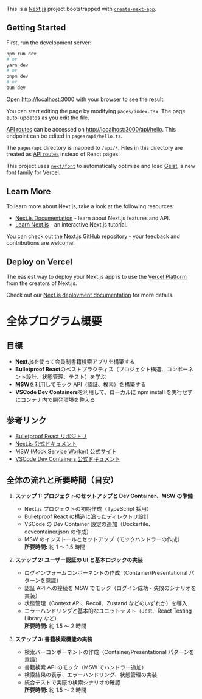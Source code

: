 This is a [Next.js](https://nextjs.org) project bootstrapped with [`create-next-app`](https://nextjs.org/docs/pages/api-reference/create-next-app).

## Getting Started

First, run the development server:

```bash
npm run dev
# or
yarn dev
# or
pnpm dev
# or
bun dev
```

Open [http://localhost:3000](http://localhost:3000) with your browser to see the result.

You can start editing the page by modifying `pages/index.tsx`. The page auto-updates as you edit the file.

[API routes](https://nextjs.org/docs/pages/building-your-application/routing/api-routes) can be accessed on [http://localhost:3000/api/hello](http://localhost:3000/api/hello). This endpoint can be edited in `pages/api/hello.ts`.

The `pages/api` directory is mapped to `/api/*`. Files in this directory are treated as [API routes](https://nextjs.org/docs/pages/building-your-application/routing/api-routes) instead of React pages.

This project uses [`next/font`](https://nextjs.org/docs/pages/building-your-application/optimizing/fonts) to automatically optimize and load [Geist](https://vercel.com/font), a new font family for Vercel.

## Learn More

To learn more about Next.js, take a look at the following resources:

- [Next.js Documentation](https://nextjs.org/docs) - learn about Next.js features and API.
- [Learn Next.js](https://nextjs.org/learn-pages-router) - an interactive Next.js tutorial.

You can check out [the Next.js GitHub repository](https://github.com/vercel/next.js) - your feedback and contributions are welcome!

## Deploy on Vercel

The easiest way to deploy your Next.js app is to use the [Vercel Platform](https://vercel.com/new?utm_medium=default-template&filter=next.js&utm_source=create-next-app&utm_campaign=create-next-app-readme) from the creators of Next.js.

Check out our [Next.js deployment documentation](https://nextjs.org/docs/pages/building-your-application/deploying) for more details.

# 全体プログラム概要

## 目標

- **Next.js**を使って会員制書籍検索アプリを構築する
- **Bulletproof React**のベストプラクティス（プロジェクト構造、コンポーネント設計、状態管理、テスト）を学ぶ
- **MSW**を利用してモック API（認証、検索）を構築する
- **VSCode Dev Containers**を利用して、ローカルに npm install を実行せずにコンテナ内で開発環境を整える

## 参考リンク

- [Bulletproof React リポジトリ](https://github.com/alan2207/bulletproof-react)
- [Next.js 公式ドキュメント](https://nextjs.org/docs)
- [MSW (Mock Service Worker) 公式サイト](https://mswjs.io/)
- [VSCode Dev Containers 公式ドキュメント](https://code.visualstudio.com/docs/remote/containers)

## 全体の流れと所要時間（目安）

1. **ステップ 1: プロジェクトのセットアップと Dev Container、MSW の準備**

   - Next.js プロジェクトの初期作成（TypeScript 採用）
   - Bulletproof React の構造に沿ったディレクトリ設計
   - VSCode の Dev Container 設定の追加（Dockerfile、devcontainer.json の作成）
   - MSW のインストールとセットアップ（モックハンドラーの作成）  
     **所要時間:** 約 1 ～ 1.5 時間

2. **ステップ 2: ユーザー認証の UI と基本ロジックの実装**

   - ログインフォームコンポーネントの作成（Container/Presentational パターンを意識）
   - 認証 API への接続を MSW でモック（ログイン成功・失敗のシナリオを実装）
   - 状態管理（Context API、Recoil、Zustand などのいずれか）を導入
   - エラーハンドリングと基本的なユニットテスト（Jest、React Testing Library など）  
     **所要時間:** 約 1.5 ～ 2 時間

3. **ステップ 3: 書籍検索機能の実装**
   - 検索バーコンポーネントの作成（Container/Presentational パターンを意識）
   - 書籍検索 API のモック（MSW でハンドラー追加）
   - 検索結果の表示、エラーハンドリング、状態管理の実装
   - 統合テストで実際の検索シナリオの確認  
     **所要時間:** 約 1.5 ～ 2 時間
